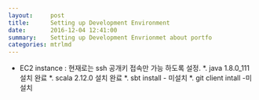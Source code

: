 ```yaml
---
layout:     post
title:      Setting up Development Environment
date:       2016-12-04 12:41:00
summary:    Setting up Development Envrionmet about portfo
categories: mtrlmd
---
```



* EC2 instance : 현재로는 ssh 공개키 접속만 가능 하도록 설정.
*. java 1.8.0_111 설치 완료
*. scala 2.12.0 설치 완료
*. sbt install - 미설치
*. git client intall -미설치
